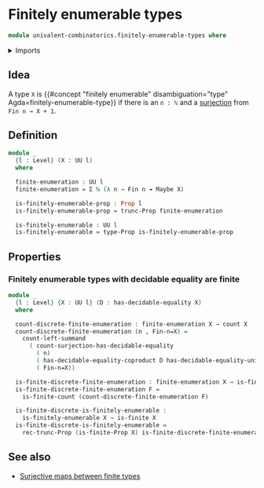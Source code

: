 # Finitely enumerable types

```agda
module univalent-combinatorics.finitely-enumerable-types where
```

<details><summary>Imports</summary>

```agda
open import elementary-number-theory.natural-numbers

open import foundation.decidable-equality
open import foundation.dependent-pair-types
open import foundation.identity-types
open import foundation.maybe
open import foundation.propositional-truncations
open import foundation.propositions
open import foundation.surjective-maps
open import foundation.unit-type
open import foundation.universe-levels

open import univalent-combinatorics.coproduct-types
open import univalent-combinatorics.counting
open import univalent-combinatorics.finite-types
open import univalent-combinatorics.standard-finite-types
open import univalent-combinatorics.surjective-maps
```

</details>

## Idea

A type `X` is
{{#concept "finitely enumerable" disambiguation="type" Agda=finitely-enumerable-type}}
if there is an `n : ℕ` and a [surjection](foundation.surjective-maps.md) from
`Fin n → X + 1`.

## Definition

```agda
module _
  {l : Level} (X : UU l)
  where

  finite-enumeration : UU l
  finite-enumeration = Σ ℕ (λ n → Fin n ↠ Maybe X)

  is-finitely-enumerable-prop : Prop l
  is-finitely-enumerable-prop = trunc-Prop finite-enumeration

  is-finitely-enumerable : UU l
  is-finitely-enumerable = type-Prop is-finitely-enumerable-prop
```

## Properties

### Finitely enumerable types with decidable equality are finite

```agda
module _
  {l : Level} {X : UU l} (D : has-decidable-equality X)
  where

  count-discrete-finite-enumeration : finite-enumeration X → count X
  count-discrete-finite-enumeration (n , Fin-n⇸X) =
    count-left-summand
      ( count-surjection-has-decidable-equality
        ( n)
        ( has-decidable-equality-coproduct D has-decidable-equality-unit)
        ( Fin-n⇸X))

  is-finite-discrete-finite-enumeration : finite-enumeration X → is-finite X
  is-finite-discrete-finite-enumeration F =
    is-finite-count (count-discrete-finite-enumeration F)

  is-finite-discrete-is-finitely-enumerable :
    is-finitely-enumerable X → is-finite X
  is-finite-discrete-is-finitely-enumerable =
    rec-trunc-Prop (is-finite-Prop X) is-finite-discrete-finite-enumeration
```

## See also

- [Surjective maps between finite types](univalent-combinatorics.surjective-maps.md)
